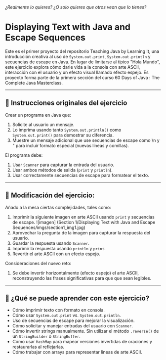_¿Realmente lo quieres? ¿O solo quieres que otros vean que lo tienes?_

# Displaying Text with Java and Escape Sequences

Este es el primer proyecto del repositorio Teaching Java by Learning It, una introducción creativa al uso de `System.out.print`, `System.out.println` y secuencias de escape en Java.
En lugar de limitarse al típico "Hola Mundo", este ejercicio explora cómo darle vida a la consola con arte ASCII, interacción con el usuario y un efecto visual llamado efecto espejo.
Es proyecto forma parte de la primera sección del curso 60 Days of Java : The Complete Java Masterclass.

---

## 📌 Instrucciones originales del ejercicio
Crear un programa en Java que:

1. Solicite al usuario un mensaje.
2. Lo imprima usando tanto `System.out.println()` como `System.out.print()` para demostrar su diferencia.
3. Muestre un mensaje adicional que use secuencias de escape como \n y \" para incluir formato especial (nuevas líneas y comillas).

El programa debe:

1. Usar `Scanner` para capturar la entrada del usuario.
2. Usar ambos métodos de salida (`print` y `println`).
3. Usar correctamente secuencias de escape para formatear el texto.

---

## 📌 Modificación del ejercicio:
Añado a la mesa ciertas complejidades, tales como:

1. Imprimir la siguiente imagen en arte ASCII usando `print` y secuencias de escape.
   ![imagen] (Section 1/Displaying Text with Java and Escape Sequences/imgs/section1_img1.jpg)
3. Aprovechar la pregunta de la imagen para capturar la respuesta del usuario.
4. Guardar la respuesta usando `Scanner`.
5. Imprimir la respuesta usando `println` y `print`.
6. Revertir el arte ASCII con un efecto espejo.

Consideraciones del nuevo reto:

1. Se debe invertir horizontalmente (efecto espejo) el arte ASCII, reconstruyendo las frases significativas para que que sean legibles.

---

## 🚀 ¿Qué se puede aprender con este ejercicio?

- Cómo imprimir texto con formato en consola.
- Cómo usar `System.out.print` vs. `System.out.println`.
- Uso de secuencias de escape para mejorar la visualización.
- Cómo solicitar y manejar entradas del usuario con `Scanner`.
- Cómo invertir strings manualmente. Sin utilizar el método `.reverse()` de un `StringBuilder` o `StringBuffer`. 
- Cómo usar `HashMap` para mapear versiones invertidas de oraciones y restaurarlas al reflejarlas.
- Cómo trabajar con arrays para representar líneas de arte ASCII.
